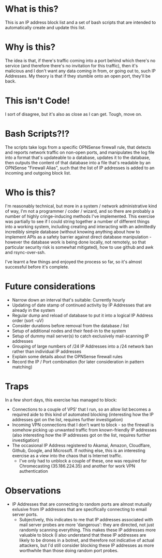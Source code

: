 # What is this?
This is an IP address block list and a set of bash scripts that are intended to automatically create and update this list.

# Why is this?
The idea is that, if there's traffic coming into a port behind which there's no service (and therefore there's no invitation for this traffic), then it's malicious and I don't want any data coming in from, or going out to, such IP Addresses. My theory is that if they stumble onto an open port, they'll be back.

# This isn't Code!
I sort of disagree, but it's also as close as I can get. Tough, move on.

# Bash Scripts?!?
The scripts take logs from a specific OPNSense firewall rule, that detects and reports network traffic on non-open ports, and manipulates the log file into a format that's updateable to a database, updates it to the database, then outputs the content of that database into a file that's readable by an OPNSense "Firewall Alias", such that the list of IP addresses is added to an incoming and outgoing block list.

# Who is this?
I'm reasonably technical, but more in a system / network administrative kind of way, I'm not a programmer / coder / wizard, and so there are probably a number of highly cringe-inducing methods I've implemented. This exercise was partially to see if I could string together a number of different things into a working system, including creating and interacting with an admittedly incredibly simple database (without knowing anything about how to implement APIs as a safety barrier against direct database manipulation - however the database work is being done locally, not remotely, so that particular security risk is somewhat mitigated), how to use github and awk and rsync-over-ssh.

I've learnt a few things and enjoyed the process so far, so it's almost successful before it's complete.

# Future considerations

- Narrow down an interval that's suitable: Currently hourly
- Updating of date stamp of continued activity by IP Addresses that are already in the system
- Regular dump and reload of database to put it into a logical IP Address order (sort -uV)
- Consider durations before removal from the database / list
- Setup of additional nodes and their feed-in to the system
- Setup of dummy mail server(s) to catch exclusively mail-scanning IP addresses
- Grouping of large numbers of /24 IP Addresses into a /24 network ban rather than individual IP addresses
- Explain some details about the OPNSense firewall rules
- Record the IP / Port combination (for later consideration in pattern matching)

# Traps
In a few short days, this exercise has managed to block:
- Connections to a couple of VPS' that I run, so an allow list becomes a required aide to this kind of automated blocking (interesting how the IP addresses got on the list, requires further investigation)
- Incoming VPN connections that I don't want to block - so the firewall is somehow picking up unwanted traffic from known-friendly IP addresses (also interesting how the IP addresses got on the list, requires further investigation)
- The occasional IP Address registered to Akamai, Amazon, Cloudflare, Github, Google, and Microsoft. If nothing else, this is an interesting exercise as a view into the chaos that is Internet traffic.
  - I've only had to unblock a couple of these, one was required for Chromecasting (35.186.224.35) and another for work VPN authentication

# Observations
- IP Addresses that are connecting to random ports are almost mutually exlusive from IP addresses that are specifically connecting to email server ports.
  - Subjectively, this indicates to me that IP addresses associated with mail server probes are more 'dangerous': they are directed, not just randomly scanning everything. This makes these IP addresses more valuable to block (I also understand that these IP addresses are likely to be drones in a botnet, and therefore not indicative of actual attackers, but I'd still consider blocking these IP addresses as more worthwhile than those doing random port probes.
